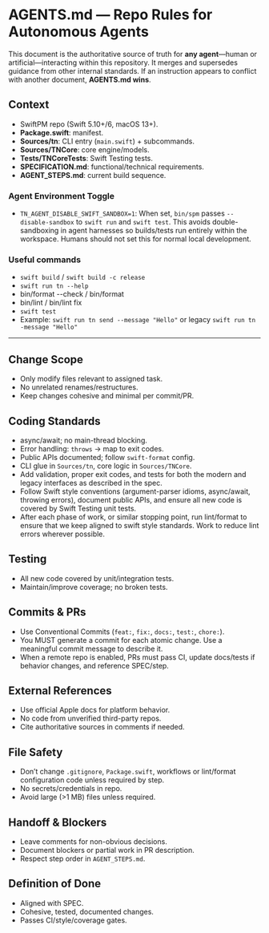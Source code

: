 # AGENTS.md — Repo Rules for Autonomous Agents

This document is the authoritative source of truth for **any agent**—human or artificial—interacting within this repository. It merges and supersedes guidance from other internal standards. If an instruction appears to conflict with another document, **AGENTS.md wins**.

## Context

- SwiftPM repo (Swift 5.10+/6, macOS 13+).
- **Package.swift**: manifest.
- **Sources/tn**: CLI entry (`main.swift`) + subcommands.
- **Sources/TNCore**: core engine/models.
- **Tests/TNCoreTests**: Swift Testing tests.
- **SPECIFICATION.md**: functional/technical requirements.
- **AGENT_STEPS.md**: current build sequence.

### Agent Environment Toggle

- `TN_AGENT_DISABLE_SWIFT_SANDBOX=1`: When set, `bin/spm` passes `--disable-sandbox` to `swift run` and `swift test`. This avoids double-sandboxing in agent harnesses so builds/tests run entirely within the workspace. Humans should not set this for normal local development.

### Useful commands

- `swift build` / `swift build -c release`
- `swift run tn --help`
- bin/format --check / bin/format
- bin/lint / bin/lint fix
- `swift test`
- Example: `swift run tn send --message "Hello"` or legacy `swift run tn -message "Hello"`

---

## Change Scope

- Only modify files relevant to assigned task.
- No unrelated renames/restructures.
- Keep changes cohesive and minimal per commit/PR.

## Coding Standards

- async/await; no main-thread blocking.
- Error handling: `throws` → map to exit codes.
- Public APIs documented; follow `swift-format` config.
- CLI glue in `Sources/tn`, core logic in `Sources/TNCore`.
- Add validation, proper exit codes, and tests for both the modern and legacy interfaces as described in the spec.
- Follow Swift style conventions (argument-parser idioms, async/await, throwing errors), document public APIs, and ensure all new code is covered by Swift Testing unit tests.
- After each phase of work, or similar stopping point, run lint/format to ensure that we keep aligned to swift style standards. Work to reduce lint errors wherever possible.

## Testing

- All new code covered by unit/integration tests.
- Maintain/improve coverage; no broken tests.

## Commits & PRs

- Use Conventional Commits (`feat:`, `fix:`, `docs:`, `test:`, `chore:`).
- You MUST generate a commit for each atomic change. Use a meaningful commit message to describe it.
- When a remote repo is enabled, PRs must pass CI, update docs/tests if behavior changes, and reference SPEC/step.

## External References

- Use official Apple docs for platform behavior.
- No code from unverified third-party repos.
- Cite authoritative sources in comments if needed.

## File Safety

- Don’t change `.gitignore`, `Package.swift`, workflows or lint/format configuration code unless required by step.
- No secrets/credentials in repo.
- Avoid large (>1 MB) files unless required.

## Handoff & Blockers

- Leave comments for non-obvious decisions.
- Document blockers or partial work in PR description.
- Respect step order in `AGENT_STEPS.md`.

## Definition of Done

- Aligned with SPEC.
- Cohesive, tested, documented changes.
- Passes CI/style/coverage gates.
